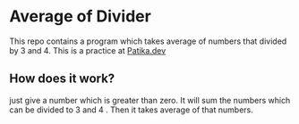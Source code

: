 # Average of Divider

This repo contains a program which takes average of numbers that divided by 3 and 4.
This is a practice at [Patika.dev](https://app.patika.dev/egitimler/java-ile-backend-web-development-patikasi/java101/pratik-cift-sayi-toplam)

## How does it work?
just give a number which is greater than zero. It will sum the numbers which can be 
divided to 3 and 4 . Then it takes average of that numbers. 
